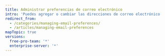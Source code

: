 ```yaml
---
title: Administrar preferencias de correo electrónico
intro: 'Puedes agregar o cambiar las direcciones de correo electrónico asociadas con tu cuenta {{ site.data.variables.product.product_name }}. También puedes administrar correos electrónicos que recibes de {{ site.data.variables.product.product_name }}.'
redirect_from:
  - /categories/managing-email-preferences/
  - /articles/managing-email-preferences
mapTopic: true
versions:
  free-pro-team: '*'
  enterprise-server: '*'
---
```


